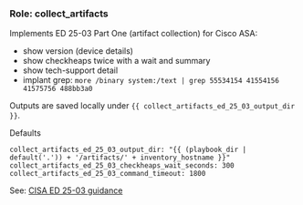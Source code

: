 ### Role: collect_artifacts

Implements ED 25-03 Part One (artifact collection) for Cisco ASA:
- show version (device details)
- show checkheaps twice with a wait and summary
- show tech-support detail
- implant grep: `more /binary system:/text | grep 55534154 41554156 41575756 488bb3a0`

Outputs are saved locally under `{{ collect_artifacts_ed_25_03_output_dir }}`.

Defaults
```
collect_artifacts_ed_25_03_output_dir: "{{ (playbook_dir | default('.')) + '/artifacts/' + inventory_hostname }}"
collect_artifacts_ed_25_03_checkheaps_wait_seconds: 300
collect_artifacts_ed_25_03_command_timeout: 1800
```

See: [CISA ED 25-03 guidance](https://www.cisa.gov/news-events/directives/supplemental-direction-ed-25-03-core-dump-and-hunt-instructions)



